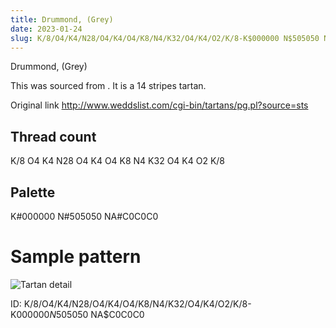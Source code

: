 ```yaml
---
title: Drummond, (Grey)
date: 2023-01-24
slug: K/8/O4/K4/N28/O4/K4/O4/K8/N4/K32/O4/K4/O2/K/8-K$000000 N$505050 NA$C0C0C0
---
```

Drummond, (Grey)

This was sourced from <no value>.  It is a 14 stripes tartan.

Original link http://www.weddslist.com/cgi-bin/tartans/pg.pl?source=sts

## Thread count
K/8 O4 K4 N28 O4 K4 O4 K8 N4 K32 O4 K4 O2 K/8

## Palette
K#000000 N#505050 NA#C0C0C0

# Sample pattern

![Tartan detail](tartan.png "K/8 O4 K4 N28 O4 K4 O4 K8 N4 K32 O4 K4 O2 K/8 tartan")

ID: K/8/O4/K4/N28/O4/K4/O4/K8/N4/K32/O4/K4/O2/K/8-K$000000 N$505050 NA$C0C0C0